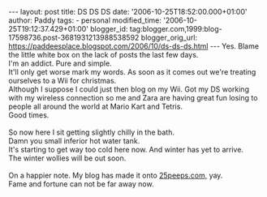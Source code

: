 \-\-- layout: post title: DS DS DS date:
\'2006-10-25T18:52:00.000+01:00\' author: Paddy tags: - personal
modified\_time: \'2006-10-25T19:12:37.429+01:00\' blogger\_id:
tag:blogger.com,1999:blog-17598736.post-3681931213988538592
blogger\_orig\_url:
https://paddeesplace.blogspot.com/2006/10/ds-ds-ds.html \-\-- Yes. Blame
the little white box on the lack of posts the last few days.\
I\'m an addict. Pure and simple.\
It\'ll only get worse mark my words. As soon as it comes out we\'re
treating ourselves to a Wii for christmas.\
Although I suppose I could just then blog on my Wii. Got my DS working
with my wireless connection so me and Zara are having great fun losing
to people all around the world at Mario Kart and Tetris.\
Good times.\
\
So now here I sit getting slightly chilly in the bath.\
Damn you small inferior hot water tank.\
It\'s starting to get way too cold here now. And winter has yet to
arrive.\
The winter wollies will be out soon.\
\
On a happier note. My blog has made it onto
[25peeps.com,](https://www.25peeps.com/r/1888) yay.\
Fame and fortune can not be far away now.
